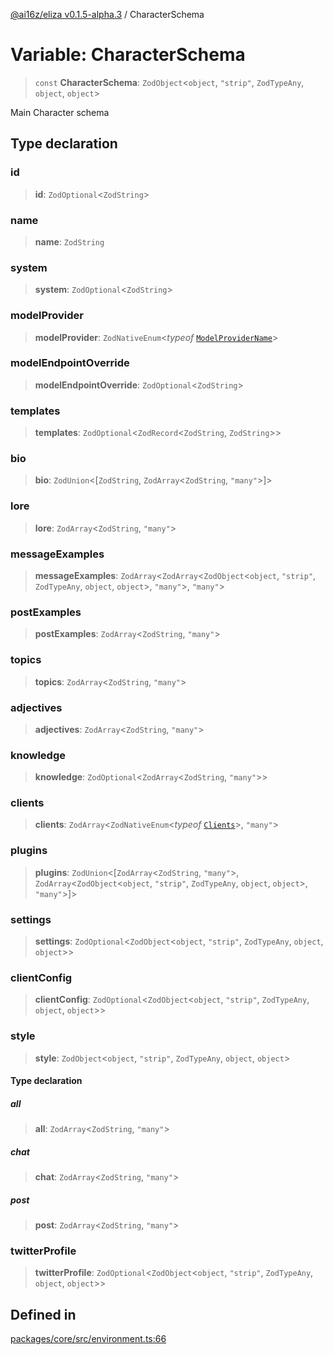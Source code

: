 [@ai16z/eliza v0.1.5-alpha.3](../index.md) / CharacterSchema

# Variable: CharacterSchema

> `const` **CharacterSchema**: `ZodObject`\<`object`, `"strip"`, `ZodTypeAny`, `object`, `object`\>

Main Character schema

## Type declaration

### id

> **id**: `ZodOptional`\<`ZodString`\>

### name

> **name**: `ZodString`

### system

> **system**: `ZodOptional`\<`ZodString`\>

### modelProvider

> **modelProvider**: `ZodNativeEnum`\<*typeof* [`ModelProviderName`](../enumerations/ModelProviderName.md)\>

### modelEndpointOverride

> **modelEndpointOverride**: `ZodOptional`\<`ZodString`\>

### templates

> **templates**: `ZodOptional`\<`ZodRecord`\<`ZodString`, `ZodString`\>\>

### bio

> **bio**: `ZodUnion`\<[`ZodString`, `ZodArray`\<`ZodString`, `"many"`\>]\>

### lore

> **lore**: `ZodArray`\<`ZodString`, `"many"`\>

### messageExamples

> **messageExamples**: `ZodArray`\<`ZodArray`\<`ZodObject`\<`object`, `"strip"`, `ZodTypeAny`, `object`, `object`\>, `"many"`\>, `"many"`\>

### postExamples

> **postExamples**: `ZodArray`\<`ZodString`, `"many"`\>

### topics

> **topics**: `ZodArray`\<`ZodString`, `"many"`\>

### adjectives

> **adjectives**: `ZodArray`\<`ZodString`, `"many"`\>

### knowledge

> **knowledge**: `ZodOptional`\<`ZodArray`\<`ZodString`, `"many"`\>\>

### clients

> **clients**: `ZodArray`\<`ZodNativeEnum`\<*typeof* [`Clients`](../enumerations/Clients.md)\>, `"many"`\>

### plugins

> **plugins**: `ZodUnion`\<[`ZodArray`\<`ZodString`, `"many"`\>, `ZodArray`\<`ZodObject`\<`object`, `"strip"`, `ZodTypeAny`, `object`, `object`\>, `"many"`\>]\>

### settings

> **settings**: `ZodOptional`\<`ZodObject`\<`object`, `"strip"`, `ZodTypeAny`, `object`, `object`\>\>

### clientConfig

> **clientConfig**: `ZodOptional`\<`ZodObject`\<`object`, `"strip"`, `ZodTypeAny`, `object`, `object`\>\>

### style

> **style**: `ZodObject`\<`object`, `"strip"`, `ZodTypeAny`, `object`, `object`\>

#### Type declaration

##### all

> **all**: `ZodArray`\<`ZodString`, `"many"`\>

##### chat

> **chat**: `ZodArray`\<`ZodString`, `"many"`\>

##### post

> **post**: `ZodArray`\<`ZodString`, `"many"`\>

### twitterProfile

> **twitterProfile**: `ZodOptional`\<`ZodObject`\<`object`, `"strip"`, `ZodTypeAny`, `object`, `object`\>\>

## Defined in

[packages/core/src/environment.ts:66](https://github.com/f58637547/agentf/blob/main/packages/core/src/environment.ts#L66)
